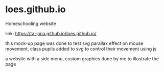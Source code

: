 # loes.github.io

Homeschooling website

link: https://ta-jana.github.io/loes.github.io/

this mock-up page was done to test svg parallax effect on mouse movement,
class pupils added to svg to control their movement using js

a website with a side menu,
custom graphics done by me to illustrate the page
